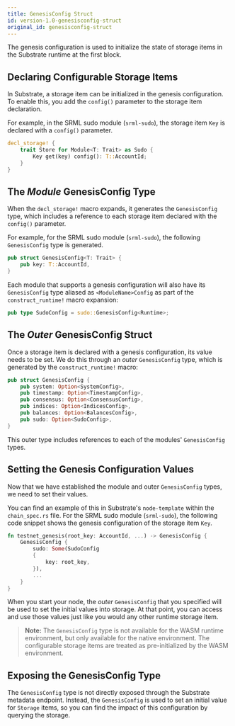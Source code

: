 ```yaml
---
title: GenesisConfig Struct
id: version-1.0-genesisconfig-struct
original_id: genesisconfig-struct
---
```

The genesis configuration is used to initialize the state of storage items in the Substrate runtime at the first block.

## Declaring Configurable Storage Items

In Substrate, a storage item can be initialized in the genesis configuration. To enable this, you add the `config()` parameter to the storage item declaration.

For example, in the SRML sudo module (`srml-sudo`), the storage item `Key` is declared with a `config()` parameter.

```rust
decl_storage! {
    trait Store for Module<T: Trait> as Sudo {
        Key get(key) config(): T::AccountId;
    }
}
```

## The _Module_ GenesisConfig Type

When the `decl_storage!` macro expands, it generates the `GenesisConfig` type, which includes a reference to each storage item declared with the `config()` parameter.

For example, for the SRML sudo module (`srml-sudo`), the following `GenesisConfig` type is generated.

```rust
pub struct GenesisConfig<T: Trait> {
    pub key: T::AccountId,
}
```

Each module that supports a genesis configuration will also have its `GenesisConfig` type aliased as `<ModuleName>Config` as part of the `construct_runtime!` macro expansion:

```rust
pub type SudoConfig = sudo::GenesisConfig<Runtime>;
```

## The _Outer_ GenesisConfig Struct

Once a storage item is declared with a genesis configuration, its value needs to be set. We do this through an _outer_ `GenesisConfig` type, which is generated by the `construct_runtime!` macro:

```rust
pub struct GenesisConfig {
    pub system: Option<SystemConfig>,
    pub timestamp: Option<TimestampConfig>,
    pub consensus: Option<ConsensusConfig>,
    pub indices: Option<IndicesConfig>,
    pub balances: Option<BalancesConfig>,
    pub sudo: Option<SudoConfig>,
}
```

This outer type includes references to each of the modules' `GenesisConfig` types.

## Setting the Genesis Configuration Values

Now that we have established the module and outer `GenesisConfig` types, we need to set their values.

You can find an example of this in Substrate's `node-template` within the `chain_spec.rs` file. For the SRML sudo module (`srml-sudo`), the following code snippet shows the genesis configuration of the storage item `Key`.

```rust
fn testnet_genesis(root_key: AccountId, ...) -> GenesisConfig {
    GenesisConfig {
        sudo: Some(SudoConfig 
        {
            key: root_key,
        }),
        ...
    }
}
```

When you start your node, the _outer_ `GenesisConfig` that you specified will be used to set the initial values into storage. At that point, you can access and use those values just like you would any other runtime storage item.

> **Note:** The `GenesisConfig` type is not available for the WASM runtime environment, but only available for the native environment. The configurable storage items are treated as pre-initialized by the WASM environment.

## Exposing the GenesisConfig Type

The `GenesisConfig` type is not directly exposed through the Substrate metadata endpoint. Instead, the `GenesisConfig` is used to set an initial value for `Storage` items, so you can find the impact of this configuration by querying the storage.